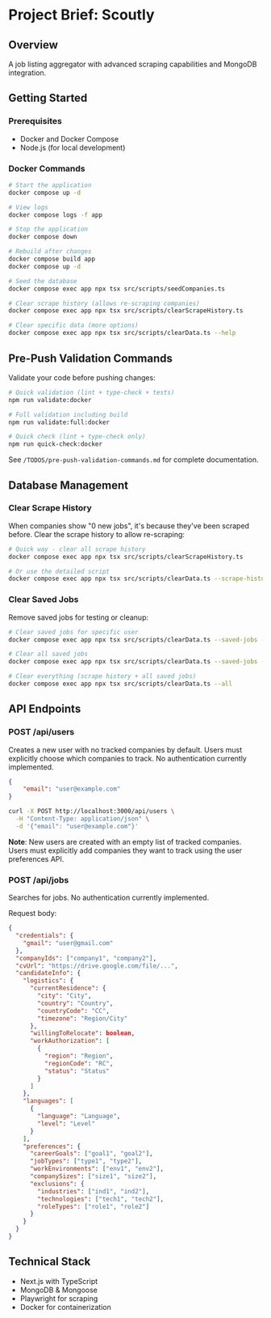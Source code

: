 # Project Brief: Scoutly

## Overview

A job listing aggregator with advanced scraping capabilities and MongoDB integration.

## Getting Started

### Prerequisites

- Docker and Docker Compose
- Node.js (for local development)

### Docker Commands

```bash
# Start the application
docker compose up -d

# View logs
docker compose logs -f app

# Stop the application
docker compose down

# Rebuild after changes
docker compose build app
docker compose up -d

# Seed the database
docker compose exec app npx tsx src/scripts/seedCompanies.ts

# Clear scrape history (allows re-scraping companies)
docker compose exec app npx tsx src/scripts/clearScrapeHistory.ts

# Clear specific data (more options)
docker compose exec app npx tsx src/scripts/clearData.ts --help
```

## Pre-Push Validation Commands

Validate your code before pushing changes:

```bash
# Quick validation (lint + type-check + tests)
npm run validate:docker

# Full validation including build
npm run validate:full:docker

# Quick check (lint + type-check only)
npm run quick-check:docker
```

See `/TODOS/pre-push-validation-commands.md` for complete documentation.

## Database Management

### Clear Scrape History

When companies show "0 new jobs", it's because they've been scraped before. Clear the scrape history to allow re-scraping:

```bash
# Quick way - clear all scrape history
docker compose exec app npx tsx src/scripts/clearScrapeHistory.ts

# Or use the detailed script
docker compose exec app npx tsx src/scripts/clearData.ts --scrape-history
```

### Clear Saved Jobs

Remove saved jobs for testing or cleanup:

```bash
# Clear saved jobs for specific user
docker compose exec app npx tsx src/scripts/clearData.ts --saved-jobs --user judithv.sanchezc@gmail.com

# Clear all saved jobs
docker compose exec app npx tsx src/scripts/clearData.ts --saved-jobs --all

# Clear everything (scrape history + all saved jobs)
docker compose exec app npx tsx src/scripts/clearData.ts --all
```

## API Endpoints

### POST /api/users

Creates a new user with no tracked companies by default. Users must explicitly choose which companies to track. No authentication currently implemented.

```json
{
	"email": "user@example.com"
}
```

```bash
curl -X POST http://localhost:3000/api/users \
  -H "Content-Type: application/json" \
  -d '{"email": "user@example.com"}'

```

**Note**: New users are created with an empty list of tracked companies. Users must explicitly add companies they want to track using the user preferences API.

### POST /api/jobs

Searches for jobs. No authentication currently implemented.

Request body:

```json
{
  "credentials": {
    "gmail": "user@gmail.com"
  },
  "companyIds": ["company1", "company2"],
  "cvUrl": "https://drive.google.com/file/...",
  "candidateInfo": {
    "logistics": {
      "currentResidence": {
        "city": "City",
        "country": "Country",
        "countryCode": "CC",
        "timezone": "Region/City"
      },
      "willingToRelocate": boolean,
      "workAuthorization": [
        {
          "region": "Region",
          "regionCode": "RC",
          "status": "Status"
        }
      ]
    },
    "languages": [
      {
        "language": "Language",
        "level": "Level"
      }
    ],
    "preferences": {
      "careerGoals": ["goal1", "goal2"],
      "jobTypes": ["type1", "type2"],
      "workEnvironments": ["env1", "env2"],
      "companySizes": ["size1", "size2"],
      "exclusions": {
        "industries": ["ind1", "ind2"],
        "technologies": ["tech1", "tech2"],
        "roleTypes": ["role1", "role2"]
      }
    }
  }
}
```

## Technical Stack

- Next.js with TypeScript
- MongoDB & Mongoose
- Playwright for scraping
- Docker for containerization
